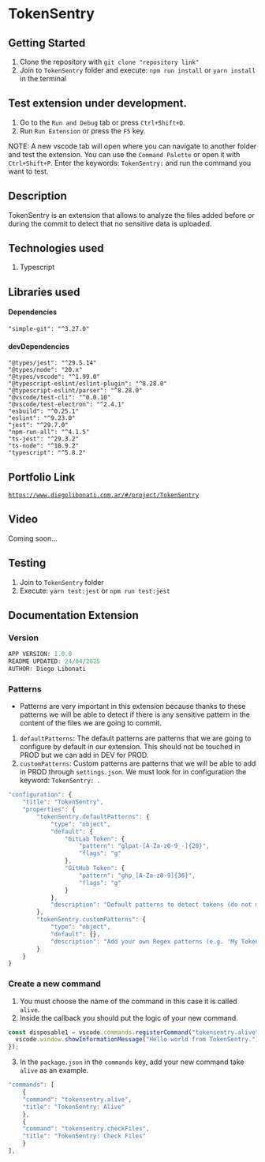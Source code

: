 # TokenSentry

## Getting Started

1. Clone the repository with `git clone "repository link"`
2. Join to `TokenSentry` folder and execute: `npm run install` or `yarn install` in the terminal

## Test extension under development.

1. Go to the `Run and Debug` tab or press `Ctrl+Shift+D`.
2. Run `Run Extension` or press the `F5` key.

NOTE: A new vscode tab will open where you can navigate to another folder and test the extension. You can use the `Command Palette` or open it with `Ctrl+Shift+P`. Enter the keywords: `TokenSentry:` and run the command you want to test.

## Description

TokenSentry is an extension that allows to analyze the files added before or during the commit to detect that no sensitive data is uploaded.

## Technologies used

1. Typescript

## Libraries used

#### Dependencies

```
"simple-git": "^3.27.0"
```

#### devDependencies

```
"@types/jest": "^29.5.14"
"@types/node": "20.x"
"@types/vscode": "^1.99.0"
"@typescript-eslint/eslint-plugin": "^8.28.0"
"@typescript-eslint/parser": "^8.28.0"
"@vscode/test-cli": "^0.0.10"
"@vscode/test-electron": "^2.4.1"
"esbuild": "^0.25.1"
"eslint": "^9.23.0"
"jest": "^29.7.0"
"npm-run-all": "^4.1.5"
"ts-jest": "^29.3.2"
"ts-node": "^10.9.2"
"typescript": "^5.8.2"
```

## Portfolio Link

[`https://www.diegolibonati.com.ar/#/project/TokenSentry`](https://www.diegolibonati.com.ar/#/project/TokenSentry)

## Video

Coming soon...

## Testing

1. Join to `TokenSentry` folder
2. Execute: `yarn test:jest` or `npm run test:jest`

## Documentation Extension

### Version

```ts
APP VERSION: 1.0.0
README UPDATED: 24/04/2025
AUTHOR: Diego Libonati
```

### Patterns

- Patterns are very important in this extension because thanks to these patterns we will be able to detect if there is any sensitive pattern in the content of the files we are going to commit.

1. `defaultPatterns`: The default patterns are patterns that we are going to configure by default in our extension. This should not be touched in PROD but we can add in DEV for PROD.
2. `customPatterns`: Custom patterns are patterns that we will be able to add in PROD through `settings.json`. We must look for in configuration the keyword: `TokenSentry: `.

```ts
"configuration": {
    "title": "TokenSentry",
    "properties": {
        "tokenSentry.defaultPatterns": {
            "type": "object",
            "default": {
                "GitLab Token": {
                    "pattern": "glpat-[A-Za-z0-9_-]{20}",
                    "flags": "g"
                },
                "GitHub Token": {
                    "pattern": "ghp_[A-Za-z0-9]{36}",
                    "flags": "g"
                }
            },
            "description": "Default patterns to detect tokens (do not modify directly)."
        },
        "tokenSentry.customPatterns": {
            "type": "object",
            "default": {},
            "description": "Add your own Regex patterns (e.g. 'My Token': {'pattern': 'my_token_[0-9]{32}', 'flags': 'gi'} - flags key is OPTIONAL)."
        }
    }
}
```

### Create a new command

1. You must choose the name of the command in this case it is called `alive`.
2. Inside the callback you should put the logic of your new command.

```ts
const disposable1 = vscode.commands.registerCommand("tokensentry.alive", () => {
  vscode.window.showInformationMessage("Hello world from TokenSentry.");
});
```

3. In the `package.json` in the `commands` key, add your new command take `alive` as an example.

```ts
"commands": [
    {
    "command": "tokensentry.alive",
    "title": "TokenSentry: Alive"
    },
    {
    "command": "tokensentry.checkFiles",
    "title": "TokenSentry: Check Files"
    }
],
```
